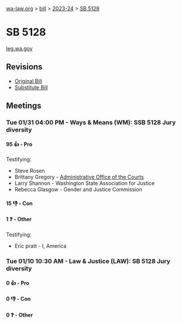 [wa-law.org](/) > [bill](/bill/) > [2023-24](/bill/2023-24/) > [SB 5128](/bill/2023-24/sb/5128/)

# SB 5128
[leg.wa.gov](https://app.leg.wa.gov/billsummary?BillNumber=5128&Year=2023&Initiative=false)

## Revisions
* [Original Bill](1/)
* [Substitute Bill](S/)

## Meetings
### Tue 01/31 04:00 PM - Ways & Means (WM): SSB 5128 Jury diversity
#### 95 👍 - Pro
Testifying:
* Steve Rosen
* Brittany Gregory - [Administrative Office of the Courts](/org/administrative_office_of_the_courts/)
* Larry  Shannon - Washington State Association for Justice
* Rebecca Glasgow - Gender and Justice Commission

#### 15 👎 - Con

#### 1 ❓ - Other
Testifying:
* Eric pratt - I, America

### Tue 01/10 10:30 AM - Law & Justice (LAW): SB 5128 Jury diversity
#### 0 👍 - Pro

#### 0 👎 - Con

#### 0 ❓ - Other
